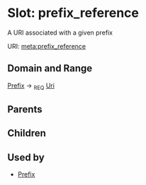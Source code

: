 # Slot: prefix_reference


A URI associated with a given prefix

URI: [meta:prefix_reference](https://w3id.org/biolink/biolinkml/meta/prefix_reference)
## Domain and Range

[Prefix](Prefix.md) ->  <sub>REQ</sub> [Uri](Uri.md)
## Parents

## Children

## Used by

 * [Prefix](Prefix.md)
